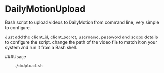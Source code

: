 DailyMotionUpload
=================

Bash script to upload videos to DailyMotion from command line, very simple to configure.

Just add the client_id, client_secret, username, password and scope details to configure the script. change the path of the video file to match it on your system and run it from a Bash shell.

###Usage
```bash 
	./dmUpload.sh